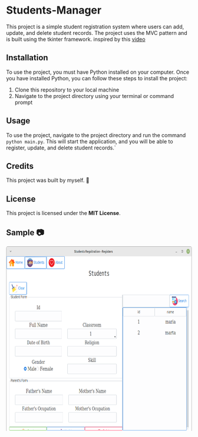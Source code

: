 # Students-Manager
This project is a simple student registration system where users can add, update, and delete student records. The project uses the MVC pattern and is built using the tkinter framework.
inspired by this [video](https://www.youtube.com/watch?v=JUGEkFDeuwg "Student Registration System with Database Using Python")

## Installation
To use the project, you must have Python installed on your computer. Once you have installed Python, you can follow these steps to install the project:
1. Clone this repository to your local machine
2. Navigate to the project directory using your terminal or command prompt

## Usage
To use the project, navigate to the project directory and run the command `python main.py`. This will start the application, and you will be able to register, update, and delete student records.`

## Credits
This project was built by myself. :rofl:

## License
This project is licensed under the **MIT License**.

## Sample :camera:
<img src="./assets/images/sample.png" alt="sample" height=500>
